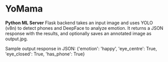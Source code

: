 
# YoMama

**Python ML Server**
Flask backend takes an input image and uses YOLO (v8n) to detect phones and DeepFace to analyze emotion.
It returns a JSON response with the results, and optionally saves an annotated image as output.jpg.

Sample output response in JSON:
{'emotion': 'happy', 'eye_centre': True, 'eye_closed': True, 'has_phone': True}

